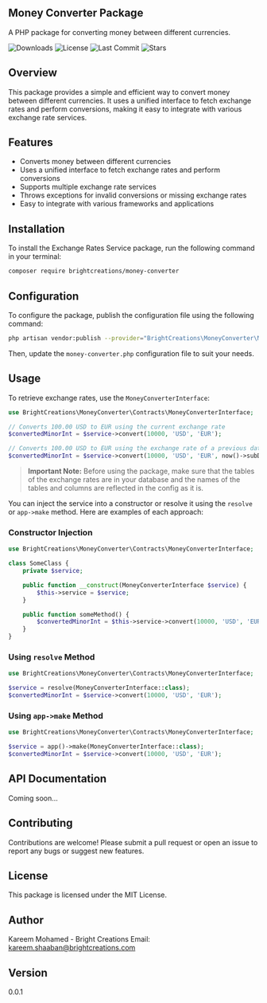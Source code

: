 ## Money Converter Package
A PHP package for converting money between different currencies.

![Downloads](https://img.shields.io/github/downloads/BrightCreations/money-converter/total)
![License](https://img.shields.io/github/license/BrightCreations/money-converter)
![Last Commit](https://img.shields.io/github/last-commit/BrightCreations/money-converter)
![Stars](https://img.shields.io/github/stars/BrightCreations/money-converter?style=social)

## Overview
This package provides a simple and efficient way to convert money between different currencies. It uses a unified interface to fetch exchange rates and perform conversions, making it easy to integrate with various exchange rate services.

## Features
- Converts money between different currencies
- Uses a unified interface to fetch exchange rates and perform conversions
- Supports multiple exchange rate services
- Throws exceptions for invalid conversions or missing exchange rates
- Easy to integrate with various frameworks and applications

## Installation
To install the Exchange Rates Service package, run the following command in your terminal:

```bash
composer require brightcreations/money-converter
```

## Configuration
To configure the package, publish the configuration file using the following command:

```bash
php artisan vendor:publish --provider="BrightCreations\MoneyConverter\MoneyConverterServiceProvider"
```

Then, update the `money-converter.php` configuration file to suit your needs.

## Usage
To retrieve exchange rates, use the `MoneyConverterInterface`:

```php
use BrightCreations\MoneyConverter\Contracts\MoneyConverterInterface;

// Converts 100.00 USD to EUR using the current exchange rate
$convertedMinorInt = $service->convert(10000, 'USD', 'EUR');

// Converts 100.00 USD to EUR using the exchange rate of a previous date
$convertedMinorInt = $service->convert(10000, 'USD', 'EUR', now()->subDays(1));
```

> **Important Note:**
> Before using the package, make sure that the tables of the exchange rates are in your database and the names of the tables and columns are reflected in the config as it is.

You can inject the service into a constructor or resolve it using the `resolve` or `app->make` method. Here are examples of each approach:

### Constructor Injection

```php
use BrightCreations\MoneyConverter\Contracts\MoneyConverterInterface;

class SomeClass {
    private $service;

    public function __construct(MoneyConverterInterface $service) {
        $this->service = $service;
    }

    public function someMethod() {
        $convertedMinorInt = $this->service->convert(10000, 'USD', 'EUR');
    }
}
```

### Using `resolve` Method

```php
use BrightCreations\MoneyConverter\Contracts\MoneyConverterInterface;

$service = resolve(MoneyConverterInterface::class);
$convertedMinorInt = $service->convert(10000, 'USD', 'EUR');
```

### Using `app->make` Method

```php
use BrightCreations\MoneyConverter\Contracts\MoneyConverterInterface;

$service = app()->make(MoneyConverterInterface::class);
$convertedMinorInt = $service->convert(10000, 'USD', 'EUR');
```

## API Documentation
Coming soon...

## Contributing
Contributions are welcome! Please submit a pull request or open an issue to report any bugs or suggest new features.

## License
This package is licensed under the MIT License.

## Author
Kareem Mohamed - Bright Creations
Email: [kareem.shaaban@brightcreations.com](mailto:kareem.shaaban@brightcreations.com)

## Version
0.0.1
